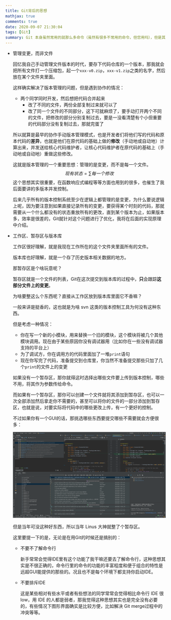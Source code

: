 ```yaml
---
title: Git背后的思想
mathjax: true
comments: true
date: 2020-09-07 21:30:04
tags: [Git]
summary: Git 本身虽然常用的就那么多命令（虽然有很多不常用的命令，但您用吗），但是其背后的思想却是非常精妙的。
---
```


- 管理变更，而非文件

  回忆我自己手动管理文件版本的时代，要存下代码仓库的一个版本，那我就会把所有文件打一个压缩包，起一个`xxx-v0.zip`，`xxx-v1.zip`之类的名字，然后放在某个文件夹里面。

  这样确实解决了版本管理的问题，但是遇到协作的情况：

  - 两个同学同时开发，然后想把代码合并起来
    - 改了不同的文件，两份全部复制过来就可以了
    - 改了同一个文件的不同部分，这下可就麻烦了，要手动打开两个不同的文件，把修改的部分分别复制过去，要是一没看清楚有个小但重要的代码部分没有复制过去，那就完蛋了

  所以就算是最早的协作手动版本管理模式，也是开发者们将他们写的代码和原本代码的**差异**，也就是他们在原代码的基础上做的**修改**（手动地或自动地）计算出来，并发送给核心代码维护者，让核心代码维护者在原代码的基础上（手动地或自动地）重做这些修改。

  这就是版本管理的一个重要思想：管理的是变更，而不是每一个文件。
  $$
  现有状态 = \sum 每一个修改
  $$
  这个思想其实很重要，在函数响应式编程等等方面也用到的很多，也催生了我后面要讲的多版本并发控制。

  后来几乎所有的版本控制系统至少在逻辑上都管理的是变更，为什么要说逻辑上呢，因为要注意到如果直接记录所有的变更，要获得某个时刻的代码，那就需要从一个什么都没有的状态重放所有的更改，直到某个版本为止，如果版本多，效率是很差的，Git就针对这个问题进行了优化，我将在后面的实现原理中介绍。

- 工作区、暂存区与版本库

  工作区很好理解，就是我现在工作所在的这个文件夹里面所有的文件。

  版本库也好理解，就是一个存了历史版本相关数据的地方。

  那暂存区是个啥玩意呢？

  暂存区就是一个文件的列表，Git在这次提交到版本库的过程中，**只**会跟踪**这部分文件上的变更**。

  为啥要整这么个东西呢？直接从工作区放到版本库里面它不香嘛？

  一般来讲是挺香的，这也就是为啥 svn 这类的版本控制工具为何没有这种东西。

  但是考虑一种情况：

  - 你在写一个新的小模块，用来替换一个旧的模块，这个模块将被几个其他模块调用。现在由于某些原因你没有调试器用（比如你在一些没有调试器支持的平台上）
  - 为了调试方，你在调用方的代码里面加了一堆`print`语句
  - 现在你写完了代码，准备提交到仓库里，你当然不准备提交那些只加了几个`print`的文件上的变更

  如果没有一个暂存区，那你就得这时选择出哪些文件要上传到版本控制，哪些不用，将其作为参数传给命令。

  而如果有一个暂存区，那你可以创建一个文件就将其添加到暂存区，也可以一次全部添加然后拿走你不需要的，甚至可以将你的文件的一部分添加到暂存区，也就是说，对要实际将代码中的哪些更改上传，有一个更好的控制。

  不过如果你有一个GUI的话，那挑选哪些东西要提交哪些不需要就会方便很多：

  ![GUI-picking](Git背后的思想/GUI-picking.png)

  但是当年可没这种好东西，所以当年 Linus 大神就整了个暂存区。

  这里要提一下的是，无论是在用Git的时候还是搞别的：

  - 不要不了解命令行

    新手常常会觉得IDE里有这个功能了我干嘛还要去了解命令行，这种思想其实是不很正确的，命令行里的命令的功能的丰富程度和便于组合的特性是远超GUI能提供的那些的。况且也不是每个环境下都支持你启动IDE。

  - 不要排斥IDE

    这是某些相对有些水平或者有些想法的同学常常会觉得相比命令行 IDE 很 low，用 IDE 的人都是弱者，那我觉得这种思想其实也是完全没有必要的，有些情况下图形界面确实是比较方便，比如解决 Git merge过程中的冲突等等。



